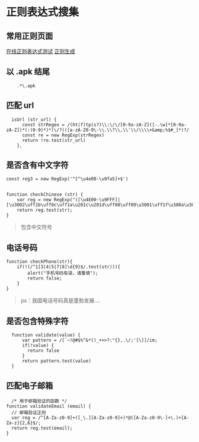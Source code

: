 # 正则表达式搜集


## 常用正则页面

[在线正则表达式测试](https://tool.oschina.net/regex/)
[正则生成](https://tool.lu/regex/)

## 以 .apk 结尾

```
    .*\.apk
```

## 匹配 url

```
  isUrl (str_url) {
      const strRegex = /(ht|f)tp(s?)\\:\/\/[0-9a-zA-Z]([-.\w]*[0-9a-zA-Z])*(:(0-9)*)*(\/?)([a-zA-Z0-9\-\\.\\?\\,\\'\\/\\\\+&amp;%$#_]*)?/
      const re = new RegExp(strRegex)
      return !re.test(str_url)
    },
```



## 是否含有中文字符

```
const reg3 = new RegExp('^[^\u4e00-\u9fa5]+$')


function checkChinese (str) {
    var reg = new RegExp("([\u4E00-\u9FFF]|[\u3002\uff1b\uff0c\uff1a\u201c\u201d\uff08\uff09\u3001\uff1f\u300a\u300b\uff01\u3010\u3011\uffe5])+","g");
    return reg.test(str);
}
```

> 包含中文符号
## 电话号码

```
function checkPhone(str){ 
    if(!(/^1[3|4|5|7|8]\d{9}$/.test(str))){ 
        alert("手机号码有误，请重填");  
        return false; 
    } 
}
```

> ps：我国电话号码真是蓬勃发展....

## 是否包含特殊字符

```
  function validate(value) {
      var pattern = /[`~!@#$%^&*()_+<>?:"{},.\/;'[\]]/im;
      if(!value) {
        return false
      }
      return pattern.test(value)
  }
```

## 匹配电子邮箱

```
  /* 用于邮箱验证的函数 */
function validateEmail (email) {
  // 邮箱验证正则
  var reg = /^[A-Za-z0-9]+([_\.][A-Za-z0-9]+)*@([A-Za-z0-9\-]+\.)+[A-Za-z]{2,6}$/;
  return reg.test(email);
}
```